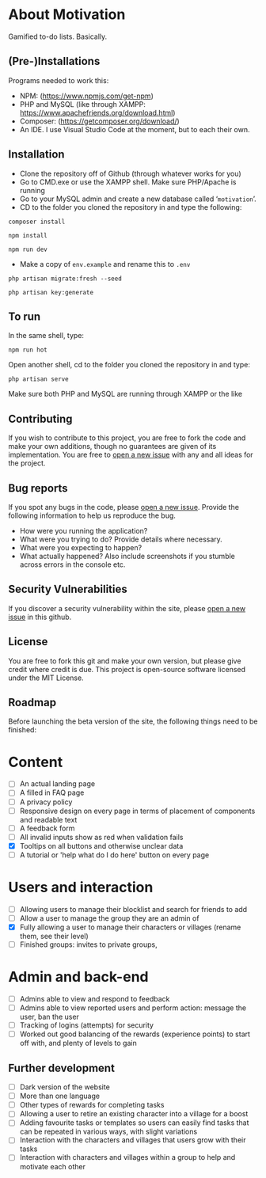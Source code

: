 # About Motivation

Gamified to-do lists. Basically.

## (Pre-)Installations

Programs needed to work this:
- NPM: (https://www.npmjs.com/get-npm)
- PHP and MySQL (like through XAMPP: https://www.apachefriends.org/download.html)
- Composer: (https://getcomposer.org/download/)
- An IDE. I use Visual Studio Code at the moment, but to each their own.

## Installation

- Clone the repository off of Github (through whatever works for you)
- Go to CMD.exe or use the XAMPP shell. Make sure PHP/Apache is running
- Go to your MySQL admin and create a new database called ‘`motivation`’.
- CD to the folder you cloned the repository in and type the following:

`composer install`

`npm install`

`npm run dev`

- Make a copy of `env.example` and rename this to `.env`

`php artisan migrate:fresh --seed`

`php artisan key:generate`


## To run

In the same shell, type:

`npm run hot`

Open another shell, cd to the folder you cloned the repository in and type:

`php artisan serve`

Make sure both PHP and MySQL are running through XAMPP or the like

## Contributing

If you wish to contribute to this project, you are free to fork the code and make your own additions, though no guarantees are given of its implementation. You are free to [open a new issue](https://github.com/MJZwart/motivation-app/issues/new) with any and all ideas for the project.

## Bug reports

If you spot any bugs in the code, please [open a new issue](https://github.com/MJZwart/motivation-app/issues/new). Provide the following information to help us reproduce the bug. 
- How were you running the application?
- What were you trying to do? Provide details where necessary.
- What were you expecting to happen?
- What actually happened?
Also include screenshots if you stumble across errors in the console etc.

## Security Vulnerabilities

If you discover a security vulnerability within the site, please [open a new issue](https://github.com/MJZwart/motivation-app/issues/new) in this github.

## License

You are free to fork this git and make your own version, but please give credit where credit is due. This project is open-source software licensed under the MIT License.

## Roadmap

Before launching the beta version of the site, the following things need to be finished:
# Content
- [ ] An actual landing page
- [ ] A filled in FAQ page
- [ ] A privacy policy
- [ ] Responsive design on every page in terms of placement of components and readable text
- [ ] A feedback form
- [ ] All invalid inputs show as red when validation fails
- [x] Tooltips on all buttons and otherwise unclear data
- [ ] A tutorial or 'help what do I do here' button on every page
# Users and interaction
- [ ] Allowing users to manage their blocklist and search for friends to add
- [ ] Allow a user to manage the group they are an admin of
- [x] Fully allowing a user to manage their characters or villages (rename them, see their level)
- [ ] Finished groups: invites to private groups, 
# Admin and back-end
- [ ] Admins able to view and respond to feedback
- [ ] Admins able to view reported users and perform action: message the user, ban the user
- [ ] Tracking of logins (attempts) for security
- [ ] Worked out good balancing of the rewards (experience points) to start off with, and plenty of levels to gain

## Further development
- [ ] Dark version of the website
- [ ] More than one language
- [ ] Other types of rewards for completing tasks
- [ ] Allowing a user to retire an existing character into a village for a boost
- [ ] Adding favourite tasks or templates so users can easily find tasks that can be repeated in various ways, with slight variations
- [ ] Interaction with the characters and villages that users grow with their tasks
- [ ] Interaction with characters and villages within a group to help and motivate each other